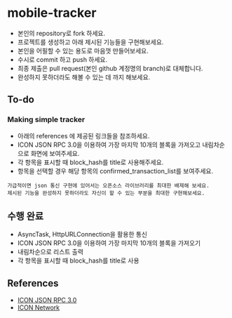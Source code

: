 # mobile-tracker

- 본인의 repository로 fork 하세요.
- 프로젝트를 생성하고 아래 제시된 기능들을 구현해보세요.
- 본인을 어필할 수 있는 용도로 마음껏 만들어보세요.
- 수시로 commit 하고 push 하세요.
- 최종 제출은 pull request(본인 github 계정명의 branch)로 대체합니다.
- 완성하지 못하더라도 해볼 수 있는 데 까지 해보세요.

## To-do

### Making simple tracker

- 아래의 references 에 제공된 링크들을 참조하세요.
- ICON JSON RPC 3.0을 이용하여 가장 마지막 10개의 블록을 가져오고 내림차순으로 화면에 보여주세요.
- 각 항목을 표시할 때 block_hash를 title로 사용해주세요.
- 항목을 선택할 경우 해당 항목의 confirmed_transaction_list를 보여주세요.

```
가급적이면 json 통신 구현에 있어서는 오픈소스 라이브러리를 최대한 배제해 보세요.
제시된 기능을 완성하지 못하더라도 자신이 할 수 있는 부분을 최대한 구현해보세요.
```

## 수행 완료

-  AsyncTask, HttpURLConnection을 활용한 통신
-  ICON JSON RPC 3.0을 이용하여 가장 마지막 10개의 블록을 가져오기 
-  내림차순으로 리스트 출력 
-  각 항목을 표시할 때 block_hash를 title로 사용


## References

- [ICON JSON RPC 3.0](https://github.com/icon-project/icon-rpc-server/blob/master/docs/icon-json-rpc-v3.md)
- [ICON Network](https://github.com/icon-project/icon-project.github.io/blob/master/docs/icon_network.md)
